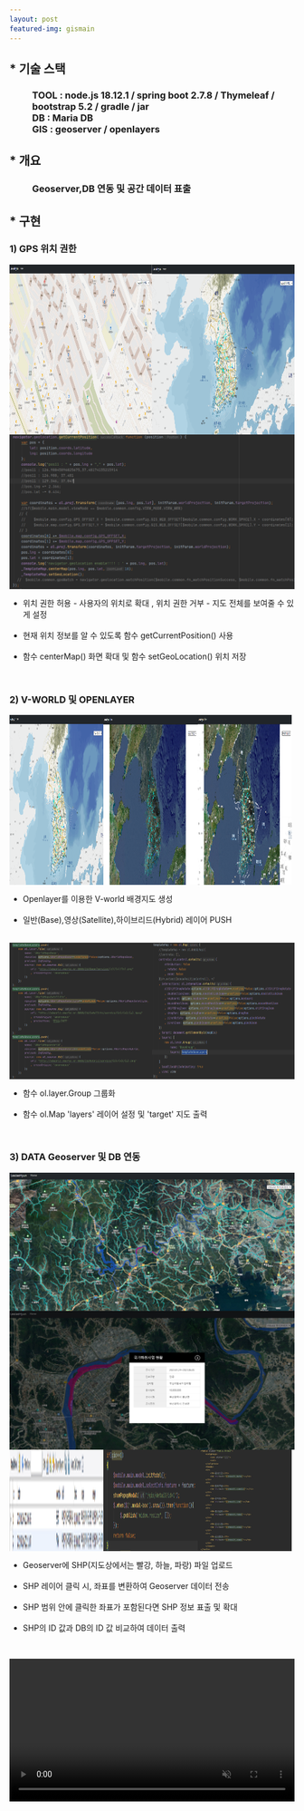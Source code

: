 ```yaml
---
layout: post
featured-img: gismain
---
```



## * 기술 스택 
<h3 style="margin-left: 40px;" > TOOL : node.js 18.12.1 / spring boot 2.7.8 / Thymeleaf / bootstrap 5.2  / gradle / jar
<br>DB :   Maria DB 
<br>GIS :  geoserver  / openlayers</h3>


## * 개요
<h3 style="margin-left: 40px;"><strong>Geoserver,DB 연동</strong> 및 <strong>공간 데이터 표출</strong></h3>


<div >
<h2>* 구현</h2>
<h3>1) GPS 위치 권한</h3>
    <div style=" display: flex;mjustify-content: space-between; flex-wrap: wrap;" >
    <img src="/assets/img/posts/1.위치 권한 o.png"   style="width: 50%;  height: 300px;"/>
    <img src="/assets/img/posts/1.위치 권한 x.png"   style="width: 50%;  height: 300px;  "/>
        <img src="/assets/img/posts/1.위치 권한 여부.png"  />
     <ul>
      <li>위치 권한 허용 - 사용자의 위치로 확대 , 위치 권한 거부 - 지도 전체를 보여줄 수 있게 설정</li>
      <br>
      <li>현재 위치 정보를 알 수 있도록 함수 getCurrentPosition() 사용</li>
      <br>
      <li>함수 centerMap() 화면 확대 및 함수 setGeoLocation() 위치 저장</li>
      <br>
    </ul>
   </div>

<h3>2) V-WORLD 및 OPENLAYER</h3>
  <div style=" display: flex;mjustify-content: space-between; flex-wrap: wrap;" >
    <img src="/assets/img/posts/2.화면-1.png"   style="width: 33%; height: 300px; "/>
    <img src="/assets/img/posts/2.화면-2.png"   style="width: 33%; height: 300px;  "/>
     <img src="/assets/img/posts/2.화면-3.png"   style="width: 33%; height: 300px;  "/>
      <ul >
      <li>Openlayer를 이용한 V-world 배경지도 생성</li>
      <br>
      <li>일반(Base),영상(Satellite),하이브리드(Hybrid) 레이어 PUSH</li>
      <br>
    </ul>
   </div>
 <div style=" display: flex;mjustify-content: space-between; flex-wrap: wrap;" >
    <img src="/assets/img/posts/2.vworld 이용한 화면 배열로 담기.png"   style="width: 50%; "/>
    <img src="/assets/img/posts/2.화면 타겟에 올리기.png"   style="width: 50%; "/>
      <ul >  
      <li>함수 ol.layer.Group 그룹화</li>
      <br>
      <li>함수 ol.Map 'layers' 레이어 설정 및 'target' 지도 출력</li>
      <br>
    </ul>
   </div>

<h3>3) DATA Geoserver 및 DB 연동</h3>
<div style=" display: flex;mjustify-content: space-between; flex-wrap: wrap;" >
    <img src="/assets/img/posts/3.3개의 하천 geoserver.png" style="width:100%; "/>
    <img src="/assets/img/posts/4.클릭시 줌인 및 하천정보 팝업 출력.png"   style="width:100% "/>
     <img src="/assets/img/posts/4.타임리프 데이터db.png"   style="width:33%;"/>
    <img src="/assets/img/posts/4.클릭시 가져온정보로 그 shp의 위치 줌인.png"   style="width:33% ;"/>
      <img src="/assets/img/posts/4.타임리프 데이터.png"   style="width:33%; "/>
      <ul >
      <li>Geoserver에 SHP(지도상에서는 빨강, 하늘, 파랑) 파일 업로드</li>
      <br>
      <li>SHP 레이어 클릭 시, 좌표를 변환하여 Geoserver 데이터 전송</li>
      <br>
      <li>SHP 범위 안에 클릭한 좌표가 포함된다면 SHP 정보 표출 및 확대</li>
      <br>
      <li>SHP의 ID 값과 DB의 ID 값 비교하여 데이터 출력</li>
      <br>
    </ul>
   </div>

</div>

<video src="/assets/img/posts/demo.mp4"  style="width: 100%;" controls autoplay muted></video>


 
 